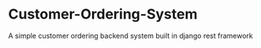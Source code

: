 # Customer-Ordering-System
A simple customer ordering backend system built in django rest framework
